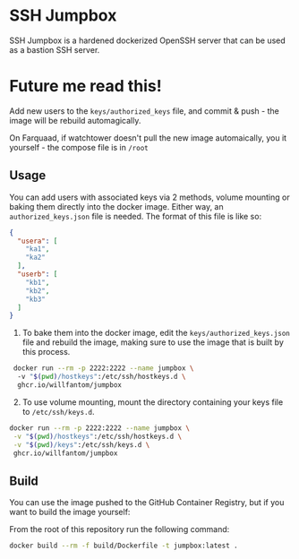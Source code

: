# SSH Jumpbox

SSH Jumpbox is a hardened dockerized OpenSSH server that can be used as a bastion SSH server. 

# Future me read this!

Add new users to the `keys/authorized_keys` file, and commit & push - the image will be rebuild automagically. 

On Farquaad, if watchtower doesn't pull the new image automaically, you it yourself - the compose file is in `/root`

## Usage

You can add users with associated keys via 2 methods, volume mounting or baking them directly into the docker image. Either way, an `authorized_keys.json` file is needed. The format of this file is like so:
```json
{
  "usera": [
    "ka1",
    "ka2"
  ],
  "userb": [
    "kb1",
    "kb2",
    "kb3"
  ]
}
```

1. To bake them into the docker image, edit the `keys/authorized_keys.json` file and rebuild the image, making sure to use the image that is built by this process.

  ```bash
   docker run --rm -p 2222:2222 --name jumpbox \ 
    -v "$(pwd)/hostkeys":/etc/ssh/hostkeys.d \
    ghcr.io/willfantom/jumpbox
  ```


2. To use volume mounting, mount the directory containing your keys file to `/etc/ssh/keys.d`.

```bash
docker run --rm -p 2222:2222 --name jumpbox \
 -v "$(pwd)/hostkeys":/etc/ssh/hostkeys.d \
 -v "$(pwd)/keys":/etc/ssh/keys.d \
 ghcr.io/willfantom/jumpbox
```


## Build

You can use the image pushed to the GitHub Container Registry, but if you want to build the image yourself: 

From the root of this repository run the following command:
```bash
docker build --rm -f build/Dockerfile -t jumpbox:latest .
```
